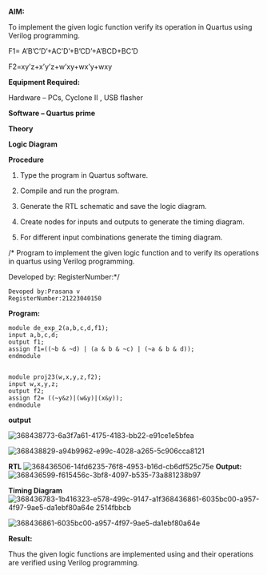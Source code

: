 **AIM:**

To implement the given logic function verify its operation in Quartus using Verilog programming.

F1= A’B’C’D’+AC’D’+B’CD’+A’BCD+BC’D 

F2=xy’z+x’y’z+w’xy+wx’y+wxy

**Equipment Required:**

Hardware – PCs, Cyclone II , USB flasher

**Software – Quartus prime**

**Theory**

**Logic Diagram**

**Procedure**

1.	Type the program in Quartus software.

2.	Compile and run the program.

3.	Generate the RTL schematic and save the logic diagram.

4.	Create nodes for inputs and outputs to generate the timing diagram.

5.	For different input combinations generate the timing diagram.

/* Program to implement the given logic function and to verify its operations in quartus using Verilog programming. 

Developed by: RegisterNumber:*/
```
Devoped by:Prasana v
RegisterNumber:21223040150
```

**Program:**
```
module de_exp_2(a,b,c,d,f1);
input a,b,c,d;
output f1;
assign f1=((~b & ~d) | (a & b & ~c) | (~a & b & d));
endmodule


module proj23(w,x,y,z,f2);
input w,x,y,z;
output f2;
assign f2= ((~y&z)|(w&y)|(x&y));
endmodule

```



**output**

![368438773-6a3f7a61-4175-4183-bb22-e91ce1e5bfea](https://github.com/user-attachments/assets/03dc7af0-fc68-4fbb-aa61-0b75cc7a0603)

![368438829-a94b9962-e99c-4028-a265-5c906cca8121](https://github.com/user-attachments/assets/5fa6e569-6d29-4e7b-b112-f028e247cca2)

**RTL**
![368436506-14fd6235-76f8-4953-b16d-cb6df525c75e](https://github.com/user-attachments/assets/88c8bb68-7c42-4d81-919e-994a0660c229)
**Output:**![368436599-f615456c-3bf8-4097-b535-73a881238b97](https://github.com/user-attachments/assets/2c877ba4-4d91-4645-98fc-8fbaebe2553f)

**Timing Diagram**
![368436783-1b416323-e578-499c-9147-a1f![368436861-6035bc00-a957-4f97-9ae5-da1ebf80a64e](https://github.com/user-attachments/assets/aab76887-e429-40f5-b6cc-b60d618c6339)
2514fbbcb](https://github.com/user-attachments/assets/457856f2-4e37-4f0f-941c-1faf86527a83)

![368436861-6035bc00-a957-4f97-9ae5-da1ebf80a64e](https://github.com/user-attachments/assets/3b396071-adec-44d8-8d16-4fc724c2d61d)



**Result:**

Thus the given logic functions are implemented using and their operations are verified using Verilog programming.

